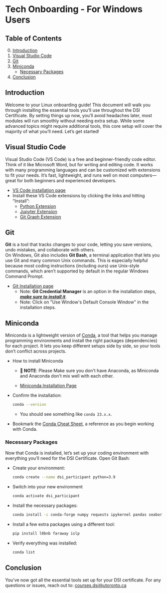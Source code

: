 # Tech Onboarding - For Windows Users

## Table of Contents

0. [Introduction](#introduction)
1. [Visual Studio Code](#visual-studio-code)
2. [Git](#git)
3. [Miniconda](#miniconda)
    - [Necessary Packages](#necessary-packages)
4. [Conclusion](#conclusion)

## Introduction
Welcome to your Linux onboarding guide! This document will walk you through installing the essential tools you’ll use throughout the DSI Certificate. By setting things up now, you’ll avoid headaches later, most modules will run smoothly without needing extra setup. While some advanced topics might require additional tools, this core setup will cover the majority of what you’ll need. Let’s get started!

## Visual Studio Code
Visual Studio Code (VS Code) is a free and beginner-friendly code editor. Think of it like Microsoft Word, but for writing and editing code. It works with many programming languages and can be customized with extensions to fit your needs. It’s fast, lightweight, and runs well on most computers—great for both beginners and experienced developers.

- [VS Code installation page](https://code.visualstudio.com)
- Install these VS Code extensions by clicking the links and hitting “Install”:
  - [Python Extension](https://marketplace.visualstudio.com/items?itemName=ms-python.python)
  - [Jupyter Extension](https://marketplace.visualstudio.com/items?itemName=ms-toolsai.jupyter)
  - [Git Graph Extension](https://marketplace.visualstudio.com/items?itemName=mhutchie.git-graph)

## Git
**Git** is a tool that tracks changes to your code, letting you save versions, undo mistakes, and collaborate with others.  
On Windows, Git also includes **Git Bash**, a terminal application that lets you use Git and many common Unix commands. This is especially helpful because most coding instructions (including ours) use Unix-style commands, which aren’t supported by default in the regular Windows Command Prompt.

- [Git Installation page](https://git-scm.com/download/win)
  - Note: **Git Credential Manager** is an option in the installation steps, <u>***make sure to install it***</u>.
  - Note: Click on "Use Window's Default Console Window" in the installation steps.

<!-- 🚨🚨🚨
- [Steps to connect Git Bash with Conda](https://www.youtube.com/watch?v=M33oOq-c60s): A video tutorial on connecting Git Bash with Conda, which is helpful for Windows users.
- [connecting git bash and conda](https://www.youtube.com/watch?v=UqJHDB9z7f4)
- [Set VSCode as your default Git editor](https://docs.github.com/en/get-started/git-basics/associating-text-editors-with-git#using-visual-studio-code-as-your-editor): Git's default editor is an advanced terminal-based text editor (vim) that can be confusing to use. VSCode will make using Git a bit easier.

**🚨 NOTE**: Please Make sure you don't have Anaconda as Miniconda and Anaconda don't mix well with each other.

Steps:
* Click the Start Button and Search and open "Anaconda Prompt (Miniconda3)" 
* Execute the following command: `conda init bash`
    * close the window afterwards
* Click the Start Button and Search and open "Git Bash"
* Execute the following command:
```
echo '. ${HOME}/.bash_profile' >> ~/.bashrc
```
* close the window
* restart your computer

After doing so, you should have the ability run conda inside of your git bash, simulating a bash environment that is sufficient for your learning.

🚨🚨🚨 -->

## Miniconda
Miniconda is a lightweight version of [Conda](https://en.wikipedia.org/wiki/Conda_(package_manager)), a tool that helps you manage programming environments and install the right packages (dependencies) for each project. It lets you keep different setups side by side, so your tools don’t conflict across projects.

- How to install Miniconda

  - **🚨 NOTE**: Please Make sure you don't have Anaconda, as Miniconda and Anaconda don't mix well with each other.

  - [Miniconda Installation Page](https://docs.conda.io/projects/miniconda/en/latest/index.html)
- Confirm the installation:
  ```bash
  conda --version
  ```
  - You should see something like `conda 23.x.x`.

- Bookmark the [Conda Cheat Sheet](https://conda.io/projects/conda/en/latest/user-guide/cheatsheet.html), a reference as you begin working with Conda.

### Necessary Packages
Now that Conda is installed, let’s set up your coding environment with everything you’ll need for the DSI Certificate. Open Git Bash:

- Create your environment:
  ```bash
  conda create --name dsi_participant python=3.9
  ```

- Switch into your new environment
  ```bash
  conda activate dsi_participant
  ```

- Install the necessary packages:
  ```bash
  conda install -c conda-forge numpy requests ipykernel pandas seaborn scikit-learn python-dotenv dask "pyarrow>=11.0.0" sacred sqlalchemy psycopg2 shap fancyimpute missingno tensorflow matplotlib plotly nbformat scikit-image opencv transformers yfinance pygam pybind11
  ```

- Install a few extra packages using a different tool:
  ```bash
  pip install l0bnb faraway islp
  ```

- Verify everything was installed:
  ```bash
  conda list
  ```

## Conclusion
You’ve now got all the essential tools set up for your DSI certificate. For any questions or issues, reach out to: courses.dsi@utoronto.ca
